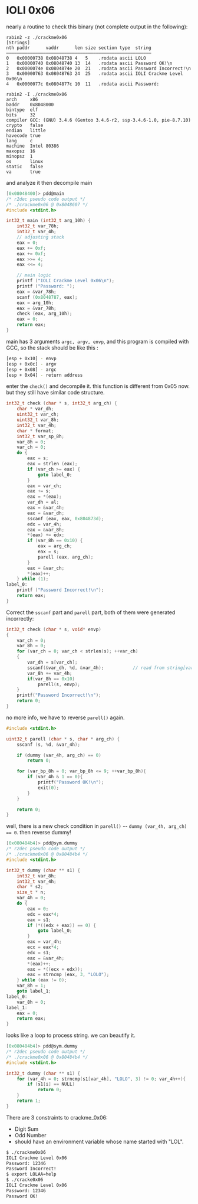 IOLI 0x06
=========

nearly a routine to check this binary (not complete output in the following):

```shell
rabin2 -z ./crackme0x06
[Strings]
nth paddr      vaddr      len size section type  string
―――――――――――――――――――――――――――――――――――――――――――――――――――――――
0   0x00000738 0x08048738 4   5    .rodata ascii LOLO
1   0x00000740 0x08048740 13  14   .rodata ascii Password OK!\n
2   0x0000074e 0x0804874e 20  21   .rodata ascii Password Incorrect!\n
3   0x00000763 0x08048763 24  25   .rodata ascii IOLI Crackme Level 0x06\n
4   0x0000077c 0x0804877c 10  11   .rodata ascii Password:

rabin2 -I ./crackme0x06
arch     x86
baddr    0x8048000
bintype  elf
bits     32
compiler GCC: (GNU) 3.4.6 (Gentoo 3.4.6-r2, ssp-3.4.6-1.0, pie-8.7.10)
crypto   false
endian   little
havecode true
lang     c
machine  Intel 80386
maxopsz  16
minopsz  1
os       linux
static   false
va       true
```

and analyze it then decompile main

```C
[0x08048400]> pdd@main
/* r2dec pseudo code output */
/* ./crackme0x06 @ 0x8048607 */
#include <stdint.h>

int32_t main (int32_t arg_10h) {
    int32_t var_78h;
    int32_t var_4h;
    // adjusting stack
    eax = 0;
    eax += 0xf;
    eax += 0xf;
    eax >>= 4;
    eax <<= 4;

    // main logic
    printf ("IOLI Crackme Level 0x06\n");
    printf ("Password: ");
    eax = &var_78h;
    scanf (0x8048787, eax);
    eax = arg_10h;
    eax = &var_78h;
    check (eax, arg_10h);
    eax = 0;
    return eax;
}
```

main has 3 arguments `argc, argv, envp`, and this program is compiled with GCC, so the stack should be like this :

```sh
[esp + 0x10] - envp
[esp + 0x0c] - argv
[esp + 0x08] - argc
[esp + 0x04] - return address
```

enter the `check()` and decompile it. this function is different from 0x05 now. but they still have similar code structure.

```C
int32_t check (char * s, int32_t arg_ch) {
    char * var_dh;
    uint32_t var_ch;
    uint32_t var_8h;
    int32_t var_4h;
    char * format;
    int32_t var_sp_8h;
    var_8h = 0;
    var_ch = 0;
    do {
        eax = s;
        eax = strlen (eax);
        if (var_ch >= eax) {
            goto label_0;
        }
        eax = var_ch;
        eax += s;
        eax = *(eax);
        var_dh = al;
        eax = &var_4h;
        eax = &var_dh;
        sscanf (eax, eax, 0x804873d);
        edx = var_4h;
        eax = &var_8h;
        *(eax) += edx;
        if (var_8h == 0x10) {
            eax = arg_ch;
            eax = s;
            parell (eax, arg_ch);
        }
        eax = &var_ch;
        *(eax)++;
    } while (1);
label_0:
    printf ("Password Incorrect!\n");
    return eax;
}
```

Correct the `sscanf` part and `parell` part, both of them were generated incorrectly:

```C
int32_t check (char * s, void* envp)
{
    var_ch = 0;
    var_8h = 0;
    for (var_ch = 0; var_ch < strlen(s); ++var_ch)
    {
        var_dh = s[var_ch];
        sscanf(&var_dh, %d, &var_4h);			// read from string[var_ch], store to var_4h
        var_8h += var_4h;
        if(var_8h == 0x10)
            parell(s, envp);
    }
    printf("Password Incorrect!\n");
    return 0;
}
```

 no more info, we have to reverse `parell()` again.

```C
#include <stdint.h>

uint32_t parell (char * s, char * arg_ch) {
    sscanf (s, %d, &var_4h);

    if (dummy (var_4h, arg_ch) == 0)
        return 0;

    for (var_bp_8h = 0; var_bp_8h <= 9; ++var_bp_8h){
        if (var_4h & 1 == 0){
            printf("Password OK!\n");
            exit(0);
        }
    }

    return 0;
}
```

well, there is a new check condition in `parell()` -- `dummy (var_4h, arg_ch) == 0`. then reverse dummy!

```C
[0x080484b4]> pdd@sym.dummy
/* r2dec pseudo code output */
/* ./crackme0x06 @ 0x80484b4 */
#include <stdint.h>

int32_t dummy (char ** s1) {
    int32_t var_8h;
    int32_t var_4h;
    char * s2;
    size_t * n;
    var_4h = 0;
    do {
        eax = 0;
        edx = eax*4;
        eax = s1;
        if (*((edx + eax)) == 0) {
            goto label_0;
        }
        eax = var_4h;
        ecx = eax*4;
        edx = s1;
        eax = &var_4h;
        *(eax)++;
        eax = *((ecx + edx));
        eax = strncmp (eax, 3, "LOLO");
    } while (eax != 0);
    var_8h = 1;
    goto label_1;
label_0:
    var_8h = 0;
label_1:
    eax = 0;
    return eax;
}
```

looks like a loop to process string. we can beautify it.

```C
[0x080484b4]> pdd@sym.dummy
/* r2dec pseudo code output */
/* ./crackme0x06 @ 0x80484b4 */
#include <stdint.h>

int32_t dummy (char ** s1) {
    for (var_4h = 0; strncmp(s1[var_4h], "LOLO", 3) != 0; var_4h++){
        if (s1[i] == NULL)
            return 0;
    }
    return 1;
}
```

There are 3 constraints to crackme_0x06:

* Digit Sum
* Odd Number
* should have an environment variable whose name started with "LOL".

```sh
$ ./crackme0x06
IOLI Crackme Level 0x06
Password: 12346
Password Incorrect!
$ export LOLAA=help
$ ./cracke0x06
IOLI Crackme Level 0x06
Password: 12346
Password OK!
```
